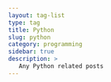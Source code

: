 ```yaml
---
layout: tag-list
type: tag
title: Python
slug: python
category: programming
sidebar: true
description: >
   Any Python related posts
---
```

